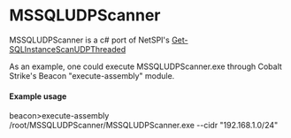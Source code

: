 # MSSQLUDPScanner

MSSQLUDPScanner is a c# port of NetSPI's [Get-SQLInstanceScanUDPThreaded](https://github.com/NetSPI/PowerUpSQL/blob/master/PowerUpSQL.ps1)


As an example, one could execute MSSQLUDPScanner.exe through Cobalt Strike's Beacon "execute-assembly" module.


#### Example usage
beacon>execute-assembly /root/MSSQLUDPScanner/MSSQLUDPScanner.exe --cidr "192.168.1.0/24"